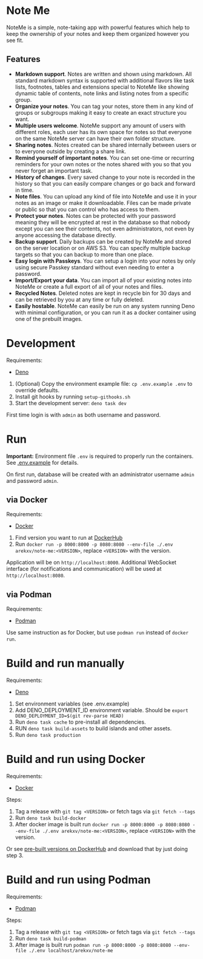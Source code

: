 # Note Me

NoteMe is a simple, note-taking app with powerful features which help to keep
the ownership of your notes and keep them organized however you see fit.

## Features

- **Markdown support**. Notes are written and shown using markdown. All standard
  markdown syntax is supported with additional flavors like task lists,
  footnotes, tables and extensions special to NoteMe like showing dynamic table
  of contents, note links and listing notes from a specific group.
- **Organize your notes**. You can tag your notes, store them in any kind of
  groups or subgroups making it easy to create an exact structure you want.
- **Multiple users welcome**. NoteMe support any amount of users with different
  roles, each user has its own space for notes so that everyone on the same
  NoteMe server can have their own folder structure.
- **Sharing notes**. Notes created can be shared internally between users or to
  everyone outside by creating a share link.
- **Remind yourself of important notes**. You can set one-time or recurring
  reminders for your own notes or the notes shared with you so that you never
  forget an important task.
- **History of changes**. Every saved change to your note is recorded in the
  history so that you can easily compare changes or go back and forward in time.
- **Note files**. You can upload any kind of file into NoteMe and use it in your
  notes as an image or make it downloadable. Files can be made private or public
  so that you can control who has access to them.
- **Protect your notes**. Notes can be protected with your password meaning they
  will be encrypted at rest in the database so that nobody except you can see
  their contents, not even administrators, not even by anyone accessing the
  database directly.
- **Backup support**. Daily backups can be created by NoteMe and stored on the
  server location or on AWS S3. You can specify multiple backup targets so that
  you can backup to more than one place.
- **Easy login with Passkeys**. You can setup a login into your notes by only
  using secure Passkey standard without even needing to enter a password.
- **Import/Export your data**. You can import all of your existing notes into
  NoteMe or create a full export of all of your notes and files.
- **Recycled Notes**. Deleted notes are kept in recycle bin for 30 days and can
  be retrieved by you at any time or fully deleted.
- **Easily hostable**. NoteMe can easily be run on any system running Deno with
  minimal configuration, or you can run it as a docker container using one of
  the prebuilt images.

# Development

Requirements:

- [Deno](https://docs.deno.com/runtime/manual/getting_started/installation)

1. (Optional) Copy the environment example file: `cp .env.example .env` to
   override defaults.
2. Install git hooks by running `setup-githooks.sh`
3. Start the development server: `deno task dev`

First time login is with `admin` as both username and password.

# Run

**Important:** Environment file `.env` is required to properly run the
containers. See [.env.example](.env.example) for details.

On first run, database will be created with an administrator username `admin`
and password `admin`.

## via Docker

Requirements:

- [Docker](https://docs.docker.com/engine/install/)

1. Find version you want to run at
   [DockerHub](https://hub.docker.com/repository/docker/arekxv/note-me/general)
2. Run
   `docker run -p 8000:8000 -p 8080:8080 --env-file ./.env arekxv/note-me:<VERSION>`,
   replace `<VERSION>` with the version.

Application will be on `http://localhost:8000`. Additional WebSocket interface
(for notifications and communication) will be used at `http://localhost:8080`.

## via Podman

Requirements:

- [Podman](https://podman.io/docs/installation)

Use same instruction as for Docker, but use `podman run` instead of
`docker run`.

# Build and run manually

Requirements:

- [Deno](https://docs.deno.com/runtime/manual/getting_started/installation)

1. Set environment variables (see .env.example)
2. Add DENO_DEPLOYMENT_ID environment variable. Should be
   `export DENO_DEPLOYMENT_ID=$(git rev-parse HEAD)`
3. Run `deno task cache` to pre-install all dependencies.
4. RUN `deno task build-assets` to build islands and other assets.
5. Run `deno task production`

# Build and run using Docker

Requirements:

- [Docker](https://docs.docker.com/engine/install/)

Steps:

1. Tag a release with `git tag <VERSION>` or fetch tags via `git fetch --tags`
2. Run `deno task build-docker`
3. After docker image is built run
   `docker run -p 8000:8000 -p 8080:8080 --env-file ./.env arekxv/note-me:<VERSION>`,
   replace `<VERSION>` with the version.

Or see
[pre-built versions on DockerHub](https://hub.docker.com/repository/docker/arekxv/note-me/general)
and download that by just doing step 3.

# Build and run using Podman

Requirements:

- [Podman](https://podman.io/docs/installation)

Steps:

1. Tag a release with `git tag <VERSION>` or fetch tags via `git fetch --tags`
2. Run `deno task build-podman`
3. After image is built run
   `podman run -p 8000:8000 -p 8080:8080 --env-file ./.env localhost/arekxv/note-me`
